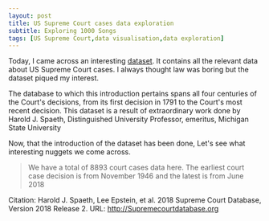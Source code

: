 ```yaml
---
layout: post
title: US Supreme Court cases data exploration
subtitle: Exploring 1000 Songs
tags: [US Supreme Court,data visualisation,data exploration]
---
```


Today, I came across an interesting [dataset](https://think.cs.vt.edu/corgis/datasets/csv/supreme_court/supreme_court.csv). 
It contains all the relevant data about US Supreme Court cases. I always thought law was boring but the dataset piqued my interest.

The database to which this introduction pertains spans all four centuries of the Court's decisions,
from its first decision in 1791 to the Court's most recent decision. This dataset is a result of extraordinary work done by Harold J. Spaeth, Distinguished University Professor, emeritus, Michigan State University

Now, that the introduction of the dataset has been done, Let's see what interesting nuggets we come across.

> We have a total of 8893 court cases data here. The earliest court case decision is from November 1946 and the latest is from June 2018


Citation:
Harold J. Spaeth, Lee Epstein, et al. 2018 Supreme Court Database, Version 2018 Release 2. URL: http://Supremecourtdatabase.org
